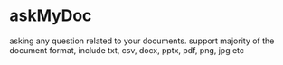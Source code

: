 # askMyDoc
asking any question related to your documents. support majority of the document format,  include txt, csv, docx, pptx, pdf, png, jpg etc
